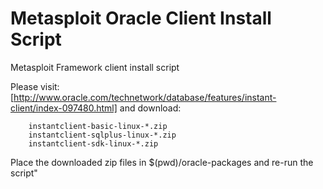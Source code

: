 # Metasploit Oracle Client Install Script
Metasploit Framework client install script

Please visit: [http://www.oracle.com/technetwork/database/features/instant-client/index-097480.html] and download:

        instantclient-basic-linux-*.zip
        instantclient-sqlplus-linux-*.zip
        instantclient-sdk-linux-*.zip

Place the downloaded zip files in $(pwd)/oracle-packages and re-run the script"

